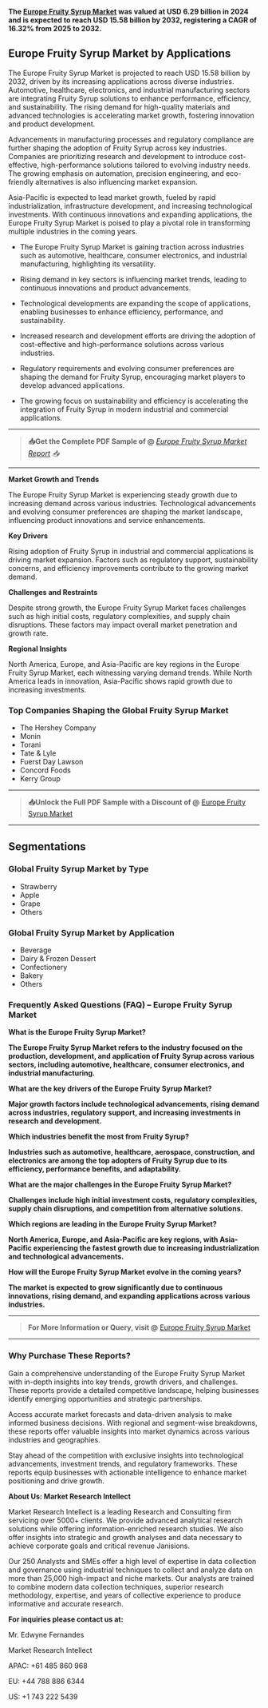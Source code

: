 <p><strong>The <a href="https://www.marketresearchintellect.com/download-sample/?rid=1005797&amp;utm_source=Pulse-April-Europe&amp;utm_medium=852">Europe Fruity Syrup Market</a> was valued at USD 6.29 billion in 2024 and is expected to reach USD 15.58 billion by 2032, registering a CAGR of 16.32% from 2025 to 2032.</strong></p><h2>Europe Fruity Syrup Market by Applications&nbsp;</h2><p><p>The Europe Fruity Syrup Market is projected to reach USD 15.58 billion by 2032, driven by its increasing applications across diverse industries. Automotive, healthcare, electronics, and industrial manufacturing sectors are integrating Fruity Syrup solutions to enhance performance, efficiency, and sustainability. The rising demand for high-quality materials and advanced technologies is accelerating market growth, fostering innovation and product development.</p><p>Advancements in manufacturing processes and regulatory compliance are further shaping the adoption of Fruity Syrup across key industries. Companies are prioritizing research and development to introduce cost-effective, high-performance solutions tailored to evolving industry needs. The growing emphasis on automation, precision engineering, and eco-friendly alternatives is also influencing market expansion.</p><p>Asia-Pacific is expected to lead market growth, fueled by rapid industrialization, infrastructure development, and increasing technological investments. With continuous innovations and expanding applications, the Europe Fruity Syrup Market is poised to play a pivotal role in transforming multiple industries in the coming years.</p></p><ul><li><p>The Europe Fruity Syrup Market is gaining traction across industries such as automotive, healthcare, consumer electronics, and industrial manufacturing, highlighting its versatility.</p></li><li><p>Rising demand in key sectors is influencing market trends, leading to continuous innovations and product advancements.</p></li><li><p>Technological developments are expanding the scope of applications, enabling businesses to enhance efficiency, performance, and sustainability.</p></li><li><p>Increased research and development efforts are driving the adoption of cost-effective and high-performance solutions across various industries.</p></li><li><p>Regulatory requirements and evolving consumer preferences are shaping the demand for Fruity Syrup, encouraging market players to develop advanced applications.</p></li><li><p>The growing focus on sustainability and efficiency is accelerating the integration of Fruity Syrup in modern industrial and commercial applications.</p></li></ul><hr /><blockquote><p><strong><span class="font-[700]">📥Get the Complete PDF Sample of @ </span></strong><em><span class="font-[700]"><a href="https://www.marketresearchintellect.com/download-sample/?rid=1005797&amp;utm_source=Pulse-April-Europe&amp;utm_medium=852" target="_blank" data-tracking-control-name="article-ssr-frontend-pulse_little-text-block" data-tracking-will-navigate="" data-test-link="">Europe Fruity Syrup Market Report</a>&nbsp;📥</span></em></p></blockquote><hr /><p class="" data-start="77" data-end="360"><strong data-start="77" data-end="105">Market Growth and Trends</strong></p><p class="" data-start="77" data-end="360">The Europe Fruity Syrup Market is experiencing steady growth due to increasing demand across various industries. Technological advancements and evolving consumer preferences are shaping the market landscape, influencing product innovations and service enhancements.</p><p class="" data-start="362" data-end="606"><strong data-start="362" data-end="377">Key Drivers</strong></p><p class="" data-start="362" data-end="606">Rising adoption of Fruity Syrup in industrial and commercial applications is driving market expansion. Factors such as regulatory support, sustainability concerns, and efficiency improvements contribute to the growing market demand.</p><p class="" data-start="608" data-end="849"><strong data-start="608" data-end="637">Challenges and Restraints</strong></p><p class="" data-start="608" data-end="849">Despite strong growth, the Europe Fruity Syrup Market faces challenges such as high initial costs, regulatory complexities, and supply chain disruptions. These factors may impact overall market penetration and growth rate.</p><p class="" data-start="851" data-end="1095"><strong data-start="851" data-end="872">Regional Insights</strong></p><p class="" data-start="851" data-end="1095">North America, Europe, and Asia-Pacific are key regions in the Europe Fruity Syrup Market, each witnessing varying demand trends. While North America leads in innovation, Asia-Pacific shows rapid growth due to increasing investments.</p><p><h3>Top Companies Shaping the Global Fruity Syrup Market </h3><ul><li>The Hershey Company</li><li>Monin</li><li>Torani</li><li>Tate & Lyle</li><li>Fuerst Day Lawson</li><li>Concord Foods</li><li>Kerry Group</li></ul></p><hr /><blockquote><p><strong>📥Unlock the Full PDF Sample with a Discount of @</strong> <a href="https://www.marketresearchintellect.com/ask-for-discount/?rid=1005797&amp;utm_source=Pulse-April-Europe&amp;utm_medium=852">Europe Fruity Syrup Market</a></p></blockquote><hr /><p><h2>Segmentations</h2><h3>Global Fruity Syrup Market by Type</h3><ul><li>Strawberry</li><li>Apple</li><li>Grape</li><li>Others</li></ul><h3>Global Fruity Syrup Market by Application</h3><ul><li>Beverage</li><li>Dairy & Frozen Dessert</li><li>Confectionery</li><li>Bakery</li><li>Others</li></ul></p><h3><strong>Frequently Asked Questions (FAQ) &ndash; Europe Fruity Syrup Market</strong></h3><p><strong>What is the Europe Fruity Syrup Market?</strong></p><p><strong>The Europe Fruity Syrup Market refers to the industry focused on the production, development, and application of Fruity Syrup across various sectors, including automotive, healthcare, consumer electronics, and industrial manufacturing.</strong></p><p><strong>What are the key drivers of the Europe Fruity Syrup Market?</strong></p><p><strong>Major growth factors include technological advancements, rising demand across industries, regulatory support, and increasing investments in research and development.</strong></p><p><strong>Which industries benefit the most from Fruity Syrup?</strong></p><p><strong>Industries such as automotive, healthcare, aerospace, construction, and electronics are among the top adopters of Fruity Syrup due to its efficiency, performance benefits, and adaptability.</strong></p><p><strong>What are the major challenges in the Europe Fruity Syrup Market?</strong></p><p><strong>Challenges include high initial investment costs, regulatory complexities, supply chain disruptions, and competition from alternative solutions.</strong></p><p><strong>Which regions are leading in the Europe Fruity Syrup Market?</strong></p><p><strong>North America, Europe, and Asia-Pacific are key regions, with Asia-Pacific experiencing the fastest growth due to increasing industrialization and technological advancements.</strong></p><p><strong>How will the Europe Fruity Syrup Market evolve in the coming years?</strong></p><p><strong>The market is expected to grow significantly due to continuous innovations, rising demand, and expanding applications across various industries.</strong></p><hr /><blockquote><p><span class="font-[700]"><strong>For More Information or Query, visit&nbsp;@</strong>&nbsp;</span><span class="font-[700]"><a href="https://www.marketresearchintellect.com/product/global-fruity-syrup-market/?utm_source=Linkedin&utm_medium=852" target="_blank" data-tracking-control-name="article-ssr-frontend-pulse_little-text-block" data-tracking-will-navigate="" data-test-link="">Europe Fruity Syrup Market</a></span></p></blockquote><hr /><h3><strong data-start="0" data-end="31">Why Purchase These Reports?</strong></h3><p class="" data-start="35" data-end="297">Gain a comprehensive understanding of the Europe Fruity Syrup Market with in-depth insights into key trends, growth drivers, and challenges. These reports provide a detailed competitive landscape, helping businesses identify emerging opportunities and strategic partnerships.</p><p class="" data-start="299" data-end="540">Access accurate market forecasts and data-driven analysis to make informed business decisions. With regional and segment-wise breakdowns, these reports offer valuable insights into market dynamics across various industries and geographies.</p><p class="" data-start="542" data-end="784">Stay ahead of the competition with exclusive insights into technological advancements, investment trends, and regulatory frameworks. These reports equip businesses with actionable intelligence to enhance market positioning and drive growth.</p><p><strong><span class="font-[700]">About Us: Market Research Intellect</span></strong></p><p><span class="">Market Research Intellect is a leading Research and Consulting firm servicing over 5000+ clients. We provide advanced analytical research solutions while offering information-enriched research studies.&nbsp;</span>We also offer insights into strategic and growth analyses and data necessary to achieve corporate goals and critical revenue Janisions.</p><p><span class="">Our 250 Analysts and SMEs offer a high level of expertise in data collection and governance using industrial techniques to collect and analyze data on more than 25,000 high-impact and niche markets. Our analysts are trained to combine modern data collection techniques, superior research methodology, expertise, and years of collective experience to produce informative and accurate research.</span></p><p><strong>For inquiries please contact us at:</strong></p><p>Mr. Edwyne Fernandes</p><p>Market Research Intellect</p><p>APAC: +61 485 860 968</p><p>EU: +44 788 886 6344</p><p>US: +1 743 222 5439</p>